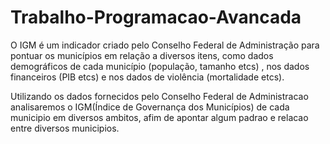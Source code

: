 # Trabalho-Programacao-Avancada

O IGM é um indicador criado pelo Conselho Federal de Administração para pontuar os municípios em relação a diversos itens, como dados demográficos de cada município (população, tamanho etcs) , nos dados financeiros (PIB etcs) e nos dados de violência (mortalidade etcs).

Utilizando os dados fornecidos pelo Conselho Federal de Administracao analisaremos o IGM(Índice de Governança dos Municípios) de cada municipio em diversos ambitos, afim de apontar algum padrao e relacao entre diversos municipios.
